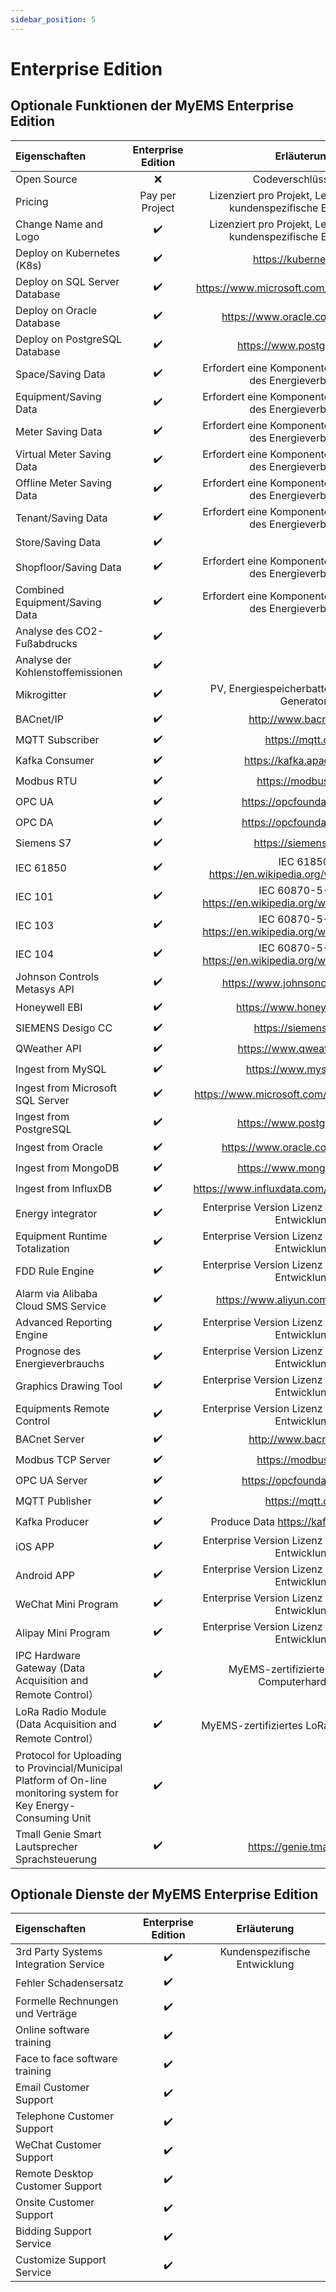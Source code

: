 ```yaml
---
sidebar_position: 5
---
```


# Enterprise Edition


## Optionale Funktionen der MyEMS Enterprise Edition

| Eigenschaften                    | Enterprise Edition | Erläuterung   |
| :---                             |  :----:            |  :----:       |
| Open Source                      | ❌      |  Codeverschlüsselung    |
| Pricing                          | Pay per Project | Lizenziert pro Projekt, Lebenszeit gültig, kundenspezifische Entwicklung  |
| Change Name and Logo             | ✔️        |  Lizenziert pro Projekt, Lebenszeit gültig, kundenspezifische Entwicklung |
| Deploy on Kubernetes (K8s)       |  ✔️        | https://kubernetes.io/ |
| Deploy on SQL Server Database    |  ✔️        | https://www.microsoft.com/en-us/sql-server |
| Deploy on Oracle Database        |  ✔️        | https://www.oracle.com/database/ |
| Deploy on PostgreSQL Database    |  ✔️        | https://www.postgresql.org/ |
| Space/Saving Data                |  ✔️        | Erfordert eine Komponente zur Vorhersage des Energieverbrauchs |
| Equipment/Saving Data            | ✔️        | Erfordert eine Komponente zur Vorhersage des Energieverbrauchs |
| Meter Saving Data                | ✔️        | Erfordert eine Komponente zur Vorhersage des Energieverbrauchs |
| Virtual Meter Saving Data        | ✔️        | Erfordert eine Komponente zur Vorhersage des Energieverbrauchs |
| Offline Meter Saving Data        | ✔️        | Erfordert eine Komponente zur Vorhersage des Energieverbrauchs |
| Tenant/Saving Data               |  ✔️        | Erfordert eine Komponente zur Vorhersage des Energieverbrauchs |
| Store/Saving Data                |  ✔️        |                      |
| Shopfloor/Saving Data            |  ✔️        | Erfordert eine Komponente zur Vorhersage des Energieverbrauchs |
| Combined Equipment/Saving Data   | ✔️        | Erfordert eine Komponente zur Vorhersage des Energieverbrauchs |
| Analyse des CO2-Fußabdrucks      | ✔️        |                      |
| Analyse der Kohlenstoffemissionen| ✔️        |                      |
| Mikrogitter                      |  ✔️       |  PV, Energiespeicherbatterie, Last, Netz, Generator      |
| BACnet/IP                        | ✔️        | http://www.bacnet.org/ |
| MQTT Subscriber                  |  ✔️        | https://mqtt.org/ |
| Kafka Consumer                   |  ✔️        | https://kafka.apache.org/ |
| Modbus RTU                       |  ✔️        | https://modbus.org/ |
| OPC UA                           |  ✔️        | https://opcfoundation.org/ |
| OPC DA                           |  ✔️        | https://opcfoundation.org/ |
| Siemens S7                       |  ✔️        | https://siemens.com/ |
| IEC 61850                        |  ✔️        | IEC 61850 https://en.wikipedia.org/wiki/IEC_61850 |
| IEC 101                          |  ✔️        | IEC 60870-5-103 https://en.wikipedia.org/wiki/IEC_60870-5 |
| IEC 103                          |  ✔️        | IEC 60870-5-103 https://en.wikipedia.org/wiki/IEC_60870-5 |
| IEC 104                          |  ✔️        | IEC 60870-5-104 https://en.wikipedia.org/wiki/IEC_60870-5 |
| Johnson Controls Metasys API     |  ✔️        | https://www.johnsoncontrols.com/ |
| Honeywell EBI                    |  ✔️        | https://www.honeywell.com/ |
| SIEMENS Desigo CC                |  ✔️        | https://siemens.com/ |
| QWeather API                     |  ✔️        | https://www.qweather.com/ |
| Ingest from MySQL                |  ✔️        | https://www.mysql.com/ |
| Ingest from Microsoft SQL Server |  ✔️        | https://www.microsoft.com/en-us/sql-server/ |
| Ingest from PostgreSQL           |  ✔️        | https://www.postgresql.org/ |
| Ingest from Oracle               |  ✔️        | https://www.oracle.com/database/ |
| Ingest from MongoDB              |  ✔️        | https://www.mongodb.com/ |
| Ingest from InfluxDB             |  ✔️        | https://www.influxdata.com/products/influxdb/ |
| Energy integrator                |  ✔️        | Enterprise Version Lizenz oder anpassbare Entwicklung |
| Equipment Runtime Totalization   |  ✔️        | Enterprise Version Lizenz oder anpassbare Entwicklung |
| FDD Rule Engine                  |  ✔️        | Enterprise Version Lizenz oder anpassbare Entwicklung |
| Alarm via Alibaba Cloud SMS Service| ✔️        | https://www.aliyun.com/product/sms |
| Advanced Reporting Engine        |  ✔️        | Enterprise Version Lizenz oder anpassbare Entwicklung |
| Prognose des Energieverbrauchs   |  ✔️        | Enterprise Version Lizenz oder anpassbare Entwicklung |
| Graphics Drawing Tool            |  ✔️        | Enterprise Version Lizenz oder anpassbare Entwicklung |
| Equipments Remote Control        |  ✔️        | Enterprise Version Lizenz oder anpassbare Entwicklung |
| BACnet Server                    |  ✔️        | http://www.bacnet.org/ |
| Modbus TCP Server                |  ✔️        | https://modbus.org/ |
| OPC UA Server                    |  ✔️        | https://opcfoundation.org/ |
| MQTT Publisher                   |  ✔️        | https://mqtt.org/ |
| Kafka Producer                   |  ✔️        | Produce Data https://kafka.apache.org/ |
| iOS APP                          |  ✔️        | Enterprise Version Lizenz oder anpassbare Entwicklung |
| Android APP                      |  ✔️        | Enterprise Version Lizenz oder anpassbare Entwicklung |
| WeChat Mini Program              |  ✔️        | Enterprise Version Lizenz oder anpassbare Entwicklung |
| Alipay Mini Program              |  ✔️        | Enterprise Version Lizenz oder anpassbare Entwicklung |
| IPC Hardware Gateway (Data Acquisition and Remote Control）| ✔️ | MyEMS-zertifizierte industrielle Computerhardware |
| LoRa Radio Module (Data Acquisition and Remote Control）   | ✔️ | MyEMS-zertifiziertes LoRa-Hardwaregerät |
| Protocol for Uploading to Provincial/Municipal Platform of On-line monitoring system for Key Energy-Consuming Unit | ✔️        |                      |
| Tmall Genie Smart Lautsprecher Sprachsteuerung |  ✔️        | https://genie.tmall.com/ |

## Optionale Dienste der MyEMS Enterprise Edition

| Eigenschaften                    | Enterprise Edition | Erläuterung   |
| :---                             |  :----:            |  :----:       |
| 3rd Party Systems Integration Service | ✔️        | Kundenspezifische Entwicklung |
| Fehler Schadensersatz            | ✔️         |                      |
| Formelle Rechnungen und Verträge | ✔️         |                      |
| Online software training         |  ✔️        |                      |
| Face to face software training   |  ✔️        |                      |
| Email Customer Support           |  ✔️        |                      |
| Telephone Customer Support       |  ✔️        |                      |
| WeChat Customer Support          |  ✔️        |                      |
| Remote Desktop Customer Support  |  ✔️        |                      |
| Onsite Customer Support          |  ✔️        |                      |
| Bidding Support Service          |  ✔️        |                      |
| Customize Support Service        |  ✔️        |                      |
